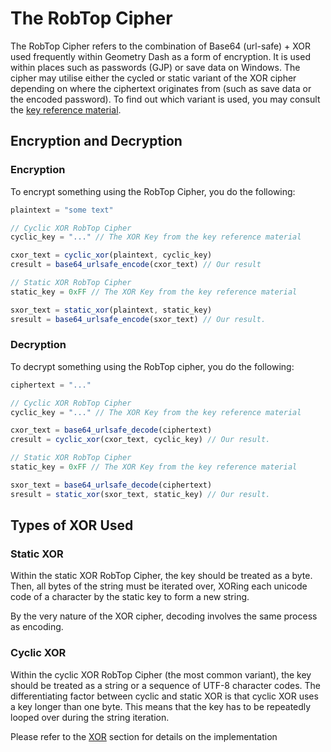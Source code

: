 # The RobTop Cipher

The RobTop Cipher refers to the combination of Base64 (url-safe) + XOR used frequently within Geometry Dash as a form of encryption.
It is used within places such as passwords (GJP) or save data on Windows.
The cipher may utilise either the cycled or static variant of the XOR cipher depending on where the ciphertext originates from (such as save data or the
encoded password). To find out which variant is used, you may consult the [key reference material](/reference/keys.md#xor-keys).

## Encryption and Decryption

### Encryption

To encrypt something using the RobTop Cipher, you do the following:

```js
plaintext = "some text"

// Cyclic XOR RobTop Cipher
cyclic_key = "..." // The XOR Key from the key reference material

cxor_text = cyclic_xor(plaintext, cyclic_key)
cresult = base64_urlsafe_encode(cxor_text) // Our result

// Static XOR RobTop Cipher
static_key = 0xFF // The XOR Key from the key reference material

sxor_text = static_xor(plaintext, static_key)
sresult = base64_urlsafe_encode(sxor_text) // Our result.
```

### Decryption

To decrypt something using the RobTop cipher, you do the following:

```js
ciphertext = "..."

// Cyclic XOR RobTop Cipher
cyclic_key = "..." // The XOR Key from the key reference material

cxor_text = base64_urlsafe_decode(ciphertext)
cresult = cyclic_xor(cxor_text, cyclic_key) // Our result.

// Static XOR RobTop Cipher
static_key = 0xFF // The XOR Key from the key reference material

sxor_text = base64_urlsafe_decode(ciphertext)
sresult = static_xor(sxor_text, static_key) // Our result.
```

## Types of XOR Used

### Static XOR

Within the static XOR RobTop Cipher, the key should be treated as a byte. Then, all bytes of the string must be iterated over, XORing each unicode code of a
character by the static key to form a new string.

By the very nature of the XOR cipher, decoding involves the same process as encoding.

### Cyclic XOR

Within the cyclic XOR RobTop Cipher (the most common variant), the key should be treated as a string or a sequence of UTF-8 character codes.
The differentiating factor between cyclic and static XOR is that cyclic XOR uses a key longer than one byte. This means that the key has to be
repeatedly looped over during the string iteration.

Please refer to the [XOR](/topics/encryption/xor.md) section for details on the implementation
